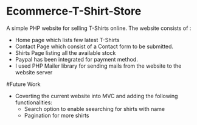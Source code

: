# Ecommerce-T-Shirt-Store

A simple PHP website for selling T-Shirts online.
The website consists of :
  * Home page which lists few latest T-Shirts
  * Contact Page which consist of a Contact form to be submitted.
  * Shirts Page listing all the available stock
  * Paypal has been integrated for payment method.
  * I used PHP Mailer library for sending mails from the website to the website server

#Future Work 
* Coverting the current website into MVC and adding the following functionalities:
  - Search option to enable seearching for shirts with name
  - Pagination for more shirts
